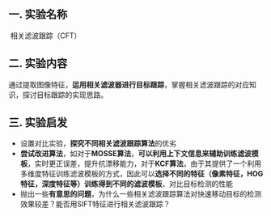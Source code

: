 ## 一. 实验名称

​	相关滤波跟踪（CFT）



## 二. 实验内容

​	通过提取图像特征，**运用相关滤波器进行目标跟踪**，掌握相关滤波跟踪的对应知识，探讨目标跟踪的实现思路。



## 三. 实验启发

- 设置对比实验，**探究不同相关滤波跟踪算法**的优劣
- **尝试改进算法**，如对于**MOSSE算法**，**可以利用上下文信息来辅助训练滤波模板**，实时更正误差，提升抗漂移能力，对于**KCF算法**，由于其提供了一个利用多维度特征训练滤波模板的方式，因此可以**选择不同的特征（像素特征，HOG特征，深度特征等）训练得到不同的滤波模板**，对比目标检测的性能
- 抛出一些**有意思的问题**，为什么一些相关滤波跟踪算法对快速移动目标的检测效果较差？能否用SIFT特征进行相关滤波跟踪？
